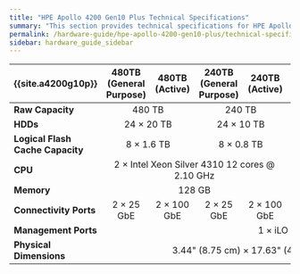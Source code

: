 ```yaml
---
title: "HPE Apollo 4200 Gen10 Plus Technical Specifications"
summary: "This section provides technical specifications for HPE Apollo 4200 Gen10 Plus node types."
permalink: /hardware-guide/hpe-apollo-4200-gen10-plus/technical-specifications.html
sidebar: hardware_guide_sidebar
---
```


<table>
<thead>
  <tr>
    <th>{{site.a4200g10p}}</th>
    <th>480TB<br>(General Purpose)</th>
    <th>480TB<br>(Active)</th>
    <th>240TB<br>(General Purpose)</th>
    <th>240TB<br>(Active)</th>
    <th>90TB<br>(General Purpose)</th>
    <th>90TB<br>(Active)</th>
    <th>36TB<br>(General Purpose)</th>    
    <th>36TB<br>(Active)</th>
  </tr>
</thead>
<tbody>
  <tr>
    <td><strong>Raw Capacity</strong></td>
    <td colspan="2" style="text-align: center;">480 TB</td>
    <td colspan="2" style="text-align: center;">240 TB</td>
    <td colspan="2" style="text-align: center;">90 TB</td>
    <td colspan="2" style="text-align: center;">36 TB</td>
  </tr>
  <tr>
    <td><strong>HDDs</strong></td>
    <td colspan="2" style="text-align: center;">24 &times; 20 TB</td>
    <td colspan="2" style="text-align: center;">24 &times; 10 TB</td>
    <td colspan="2" style="text-align: center;">9 &times; 10 TB</td>
    <td colspan="2" style="text-align: center;">9 &times; 4 TB</td>
  </tr>
  <tr>
    <td><strong>Logical Flash Cache Capacity</strong></td>
    <td colspan="2" style="text-align: center;">8 &times; 1.6 TB</td>
    <td colspan="2" style="text-align: center;">8 &times; 0.8 TB</td>
    <td colspan="4" style="text-align: center;">3 &times; 0.8 TB</td>
  </tr>
  <tr>
    <td><strong>CPU</strong></td>
    <td colspan="4" style="text-align: center;">2 &times; Intel Xeon Silver 4310 12 cores @ 2.10 GHz</td>
    <td colspan="4" style="text-align: center;">1 &times; Intel Xeon Silver 4310 12 cores @ 2.10 GHz</td>
  </tr>
  <tr>
    <td><strong>Memory</strong></td>
    <td colspan="4" style="text-align: center;">128 GB</td>
    <td colspan="4" style="text-align: center;">64 GB</td>
  </tr>
  <tr>
    <td><strong>Connectivity Ports</strong></td>
    <td style="text-align: center;">2 &times; 25 GbE</td>
    <td style="text-align: center;">2 &times; 100 GbE</td>
    <td style="text-align: center;">2 &times; 25 GbE</td>
    <td style="text-align: center;">2 &times; 100 GbE</td>
    <td colspan="4" style="text-align: center;">2 &times; 25 GbE<br>or 2 &times; 100 GbE</td>
  </tr>
  <tr>
    <td><strong>Management Ports</strong></td>
    <td colspan="8" style="text-align: center;">1 &times; iLO 1 GbE</td>
  </tr>
  <tr>
    <td><strong>Physical Dimensions</strong></td>
    <td colspan="8" style="text-align: center;">3.44" (8.75 cm) &times; 17.63" (44.8 cm) &times; 33" (83.79 cm)</td>
  </tr>
</tbody>
</table>
